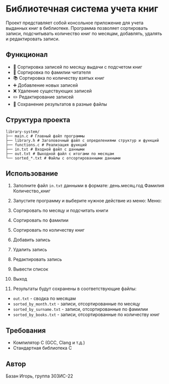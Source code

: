 # Библиотечная система учета книг

Проект представляет собой консольное приложение для учета выданных книг в библиотеке. Программа позволяет сортировать записи, подсчитывать количество книг по месяцам, добавлять, удалять и редактировать записи.

## Функционал

- 📅 Сортировка записей по месяцу выдачи с подсчетом книг
- 👤 Сортировка по фамилии читателя
- 📚 Сортировка по количеству взятых книг
- ➕ Добавление новых записей
- ❌ Удаление существующих записей
- ✏️ Редактирование записей
- 📂 Сохранение результатов в разные файлы

## Структура проекта

```
library-system/
├── main.c # Главный файл программы
├── library.h # Заголовочный файл с определениями структур и функций
├── functions.c # Реализация функций
├── in.txt # Входной файл с данными
├── out.txt # Выходной файл с итогами по месяцам
└── sorted_*.txt # Файлы с отсортированными данными
```

## Использование

1. Заполните файл `in.txt` данными в формате:
день.месяц.год Фамилия Количество_книг
2. Запустите программу и выберите нужное действие из меню:
Меню:
1. Сортировать по месяцу и подсчитать книги
2. Сортировать по фамилии
3. Сортировать по количеству книг
4. Добавить запись
5. Удалить запись
6. Редактировать запись
7. Вывести список
0. Выход

3. Результаты будут сохранены в соответствующие файлы:
- `out.txt` - сводка по месяцам
- `sorted_by_month.txt` - записи, отсортированные по месяцу
- `sorted_by_surname.txt` - записи, отсортированные по фамилии
- `sorted_by_books.txt` - записи, отсортированные по количеству книг

## Требования

- Компилятор C (GCC, Clang и т.д.)
- Стандартная библиотека C

## Автор

Базан Игорь, группа 303ИС-22
